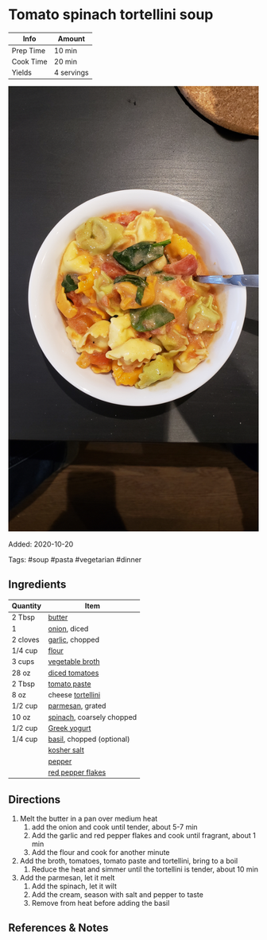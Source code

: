 # Tomato spinach tortellini soup

| Info      | Amount     |
| --------- | ---------- |
| Prep Time | 10 min     |
| Cook Time | 20 min     |
| Yields    | 4 servings |

![Tomato spinach tortellini soup](../_assets/tomato-spinach-tortellini-soup.jpg)

Added: 2020-10-20

Tags: #soup #pasta #vegetarian #dinner

## Ingredients

| Quantity | Item                                                          |
| -------- | ------------------------------------------------------------- |
| 2 Tbsp   | [butter](../_ingredients/butter.md)                           |
| 1        | [onion](../_ingredients/onion.md), diced                      |
| 2 cloves | [garlic](../_ingredients/garlic.md), chopped                  |
| 1/4 cup  | [flour](../_ingredients/flour.md)                             |
| 3 cups   | [vegetable broth](../_ingredients/vegetable%20broth.md)       |
| 28 oz    | [diced tomatoes](../_ingredients/diced%20tomatoes.md)         |
| 2 Tbsp   | [tomato paste](../_ingredients/tomato%20paste.md)             |
| 8 oz     | cheese [tortellini](../_ingredients/tortellini.md)            |
| 1/2 cup  | [parmesan](../_ingredients/parmesan.md), grated               |
| 10 oz    | [spinach](../_ingredients/spinach.md), coarsely chopped       |
| 1/2 cup  | [Greek yogurt](../_ingredients/greek%20yogurt.md)             |
| 1/4 cup  | [basil](../_ingredients/basil.md), chopped (optional)         |
|          | [kosher salt](../_ingredients/kosher%20salt.md)               |
|          | [pepper](../_ingredients/pepper.md)                           |
|          | [red pepper flakes](../_ingredients/red%20pepper%20flakes.md) |

## Directions

1. Melt the butter in a pan over medium heat
   1. add the onion and cook until tender, about 5-7 min
   2. Add the garlic and red pepper flakes and cook until fragrant, about 1 min
   3. Add the flour and cook for another minute
2. Add the broth, tomatoes, tomato paste and tortellini, bring to a boil
   1. Reduce the heat and simmer until the tortellini is tender, about 10 min
3. Add the parmesan, let it melt
   1. Add the spinach, let it wilt
   2. Add the cream, season with salt and pepper to taste
   3. Remove from heat before adding the basil

## References & Notes

[^1]: [Original recipe](https://www.closetcooking.com/creamy-parmesan-tomato-and-spinach/)
